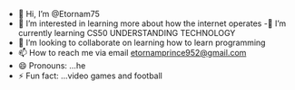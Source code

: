 - 👋 Hi, I’m @Etornam75 
- 👀 I’m interested in learning more about how the internet operates 
-🌱 I’m currently learning CS50 UNDERSTANDING TECHNOLOGY 
- 💞️ I’m looking to collaborate on learning how to learn programming 
- 📫 How to reach me via email etornamprince952@gmail.com
- 😄 Pronouns: ...he 
- ⚡ Fun fact: ...video games and football 

<!---
Etornam75/Etornam75 is a ✨ special ✨ repository because its `README.md` (this file) appears on your GitHub profile.
You can click the Preview link to take a look at your changes.
--->
